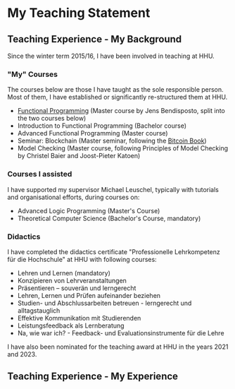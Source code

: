 # My Teaching Statement

## Teaching Experience - My Background

Since the winter term 2015/16, I have been involved in teaching at HHU.

### "My" Courses

The courses below are those I have taught
as the sole responsible person.
Most of them, I have established or significantly re-structured them at HHU.

- [Functional Programming](https://github.com/pkoerner/functional-programming-course) (Master course by Jens Bendisposto, split into the two courses below)
- Introduction to Functional Programming (Bachelor course)
- Advanced Functional Programming (Master course)
- Seminar: Blockchain (Master seminar, following the [Bitcoin Book](https://bitcoinbook.cs.princeton.edu/))
- Model Checking (Master course, following Principles of Model Checking by Christel Baier and Joost-Pieter Katoen)

### Courses I assisted

I have supported my supervisor Michael Leuschel,
typically with tutorials and organisational efforts, during courses on:

- Advanced Logic Programming (Master's Course)
- Theoretical Computer Science (Bachelor's Course, mandatory)

### Didactics

I have completed the didactics certificate "Professionelle Lehrkompetenz für die Hochschule" at HHU
with following courses:

- Lehren und Lernen (mandatory)
- Konzipieren von Lehrveranstaltungen
- Präsentieren – souverän und lerngerecht
- Lehren, Lernen und Prüfen aufeinander beziehen
- Studien- und Abschlussarbeiten betreuen - lerngerecht und alltagstauglich
- Effektive Kommunikation mit Studierenden
- Leistungsfeedback als Lernberatung
- Na, wie war ich? - Feedback- und Evaluationsinstrumente für die Lehre

I have also been nominated for the teaching award at HHU in the years 2021 and 2023.

## Teaching Experience - My Experience


